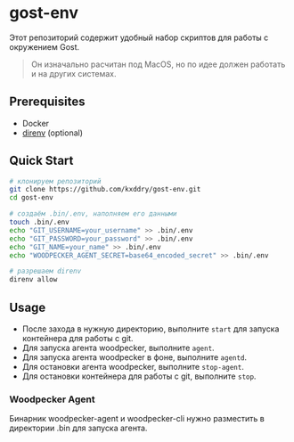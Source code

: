 # gost-env

Этот репозиторий содержит удобный набор скриптов для работы с окружением Gost.
> Он изначально расчитан под MacOS, но по идее должен работать и на других системах.

## Prerequisites

- Docker
- [direnv](https://formulae.brew.sh/formula/direnv) (optional)

## Quick Start

```bash
# клонируем репозиторий
git clone https://github.com/kxddry/gost-env.git
cd gost-env

# создаём .bin/.env, наполняем его данными
touch .bin/.env
echo "GIT_USERNAME=your_username" >> .bin/.env
echo "GIT_PASSWORD=your_password" >> .bin/.env
echo "GIT_NAME=your_name" >> .bin/.env
echo "WOODPECKER_AGENT_SECRET=base64_encoded_secret" >> .bin/.env

# разрешаем direnv
direnv allow
```

## Usage

- После захода в нужную директорию, выполните `start` для запуска контейнера для работы с git.
- Для запуска агента woodpecker, выполните `agent`.
- Для запуска агента woodpecker в фоне, выполните `agentd`.
- Для остановки агента woodpecker, выполните `stop-agent`.
- Для остановки контейнера для работы с git, выполните `stop`.

### Woodpecker Agent

Бинарник woodpecker-agent и woodpecker-cli нужно разместить в директории .bin для запуска агента.


